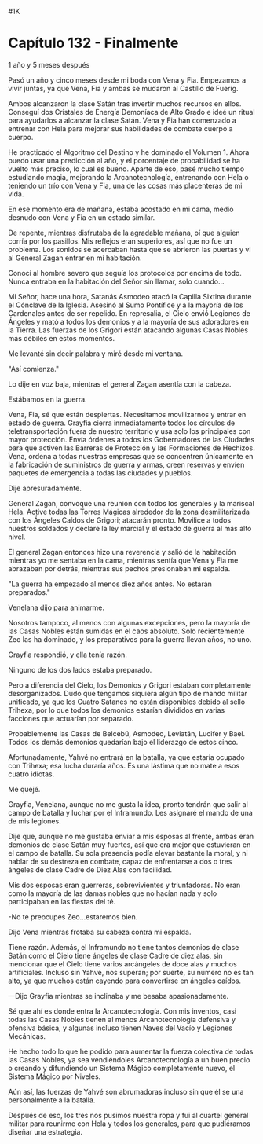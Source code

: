 
#1K 

# Capítulo 132 - Finalmente


1 año y 5 meses después

Pasó un año y cinco meses desde mi boda con Vena y Fia. Empezamos a vivir juntas, ya que Vena, Fia y ambas se mudaron al Castillo de Fuerig.

Ambos alcanzaron la clase Satán tras invertir muchos recursos en ellos. Conseguí dos Cristales de Energía Demoníaca de Alto Grado e ideé un ritual para ayudarlos a alcanzar la clase Satán. Vena y Fia han comenzado a entrenar con Hela para mejorar sus habilidades de combate cuerpo a cuerpo.

He practicado el Algoritmo del Destino y he dominado el Volumen 1. Ahora puedo usar una predicción al año, y el porcentaje de probabilidad se ha vuelto más preciso, lo cual es bueno. Aparte de eso, pasé mucho tiempo estudiando magia, mejorando la Arcanotecnología, entrenando con Hela o teniendo un trío con Vena y Fia, una de las cosas más placenteras de mi vida.

En ese momento era de mañana, estaba acostado en mi cama, medio desnudo con Vena y Fia en un estado similar.

De repente, mientras disfrutaba de la agradable mañana, oí que alguien corría por los pasillos. Mis reflejos eran superiores, así que no fue un problema. Los sonidos se acercaban hasta que se abrieron las puertas y vi al General Zagan entrar en mi habitación.

Conocí al hombre severo que seguía los protocolos por encima de todo. Nunca entraba en la habitación del Señor sin llamar, solo cuando...

Mi Señor, hace una hora, Satanás Asmodeo atacó la Capilla Sixtina durante el Cónclave de la Iglesia. Asesinó al Sumo Pontífice y a la mayoría de los Cardenales antes de ser repelido. En represalia, el Cielo envió Legiones de Ángeles y mató a todos los demonios y a la mayoría de sus adoradores en la Tierra. Las fuerzas de los Grigori están atacando algunas Casas Nobles más débiles en estos momentos.

Me levanté sin decir palabra y miré desde mi ventana.

"Así comienza."

Lo dije en voz baja, mientras el general Zagan asentía con la cabeza.

Estábamos en la guerra.

Vena, Fia, sé que están despiertas. Necesitamos movilizarnos y entrar en estado de guerra. Grayfia cierra inmediatamente todos los círculos de teletransportación fuera de nuestro territorio y usa solo los principales con mayor protección. Envía órdenes a todos los Gobernadores de las Ciudades para que activen las Barreras de Protección y las Formaciones de Hechizos. Vena, ordena a todas nuestras empresas que se concentren únicamente en la fabricación de suministros de guerra y armas, creen reservas y envíen paquetes de emergencia a todas las ciudades y pueblos.

Dije apresuradamente.

General Zagan, convoque una reunión con todos los generales y la mariscal Hela. Active todas las Torres Mágicas alrededor de la zona desmilitarizada con los Ángeles Caídos de Grigori; atacarán pronto. Movilice a todos nuestros soldados y declare la ley marcial y el estado de guerra al más alto nivel.

El general Zagan entonces hizo una reverencia y salió de la habitación mientras yo me sentaba en la cama, mientras sentía que Vena y Fia me abrazaban por detrás, mientras sus pechos presionaban mi espalda.

"La guerra ha empezado al menos diez años antes. No estarán preparados."

Venelana dijo para animarme.

Nosotros tampoco, al menos con algunas excepciones, pero la mayoría de las Casas Nobles están sumidas en el caos absoluto. Solo recientemente Zeo las ha dominado, y los preparativos para la guerra llevan años, no uno.

Grayfia respondió, y ella tenía razón.

Ninguno de los dos lados estaba preparado.

Pero a diferencia del Cielo, los Demonios y Grigori estaban completamente desorganizados. Dudo que tengamos siquiera algún tipo de mando militar unificado, ya que los Cuatro Satanes no están disponibles debido al sello Trihexa, por lo que todos los demonios estarían divididos en varias facciones que actuarían por separado.

Probablemente las Casas de Belcebú, Asmodeo, Leviatán, Lucifer y Bael. Todos los demás demonios quedarían bajo el liderazgo de estos cinco.

Afortunadamente, Yahvé no entrará en la batalla, ya que estaría ocupado con Trihexa; esa lucha duraría años. Es una lástima que no mate a esos cuatro idiotas.

Me quejé.

Grayfia, Venelana, aunque no me gusta la idea, pronto tendrán que salir al campo de batalla y luchar por el Inframundo. Les asignaré el mando de una de mis legiones.

Dije que, aunque no me gustaba enviar a mis esposas al frente, ambas eran demonios de clase Satán muy fuertes, así que era mejor que estuvieran en el campo de batalla. Su sola presencia podía elevar bastante la moral, y ni hablar de su destreza en combate, capaz de enfrentarse a dos o tres ángeles de clase Cadre de Diez Alas con facilidad.

Mis dos esposas eran guerreras, sobrevivientes y triunfadoras. No eran como la mayoría de las damas nobles que no hacían nada y solo participaban en las fiestas del té.

-No te preocupes Zeo...estaremos bien.

Dijo Vena mientras frotaba su cabeza contra mi espalda.

Tiene razón. Además, el Inframundo no tiene tantos demonios de clase Satán como el Cielo tiene ángeles de clase Cadre de diez alas, sin mencionar que el Cielo tiene varios arcángeles de doce alas y muchos artificiales. Incluso sin Yahvé, nos superan; por suerte, su número no es tan alto, ya que muchos están cayendo para convertirse en ángeles caídos.

—Dijo Grayfia mientras se inclinaba y me besaba apasionadamente.

Sé que ahí es donde entra la Arcanotecnología. Con mis inventos, casi todas las Casas Nobles tienen al menos Arcanotecnología defensiva y ofensiva básica, y algunas incluso tienen Naves del Vacío y Legiones Mecánicas.

He hecho todo lo que he podido para aumentar la fuerza colectiva de todas las Casas Nobles, ya sea vendiéndoles Arcanotecnología a un buen precio o creando y difundiendo un Sistema Mágico completamente nuevo, el Sistema Mágico por Niveles.

Aún así, las fuerzas de Yahvé son abrumadoras incluso sin que él se una personalmente a la batalla.

Después de eso, los tres nos pusimos nuestra ropa y fui al cuartel general militar para reunirme con Hela y todos los generales, para que pudiéramos diseñar una estrategia.
